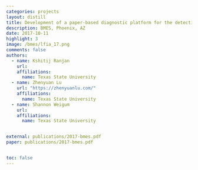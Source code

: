 ```yaml
---
categories: projects
layout: distill
title: Development of a paper-based diagnostic platform for the detection of diarrhea causing pathogens
description: BMES, Phoenix, AZ
date: 2017-10-11
highlight: 3
image: /bmes/lfia_17.png
comments: false
authors:
  - name: Kshitij Ranjan
    url:
    affiliations:
      name: Texas State University
  - name: Zhenyuan Lu
    url: "https://zhenyuanlu.com/"
    affiliations:
      name: Texas State University
  - name: Shannon Weigum
    url:
    affiliations:
      name: Texas State University


external: publications/2017-bmes.pdf
paper: publications/2017-bmes.pdf


toc: false
---
```

